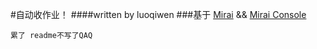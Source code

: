 #自动收作业！
####written by luoqiwen
###基于 [Mirai](https://github.com/mamoe/mirai-console/ "项目地址") && [Mirai Console](https://github.com/mamoe/mirai-console/ "项目地址")

``累了 readme不写了QAQ``